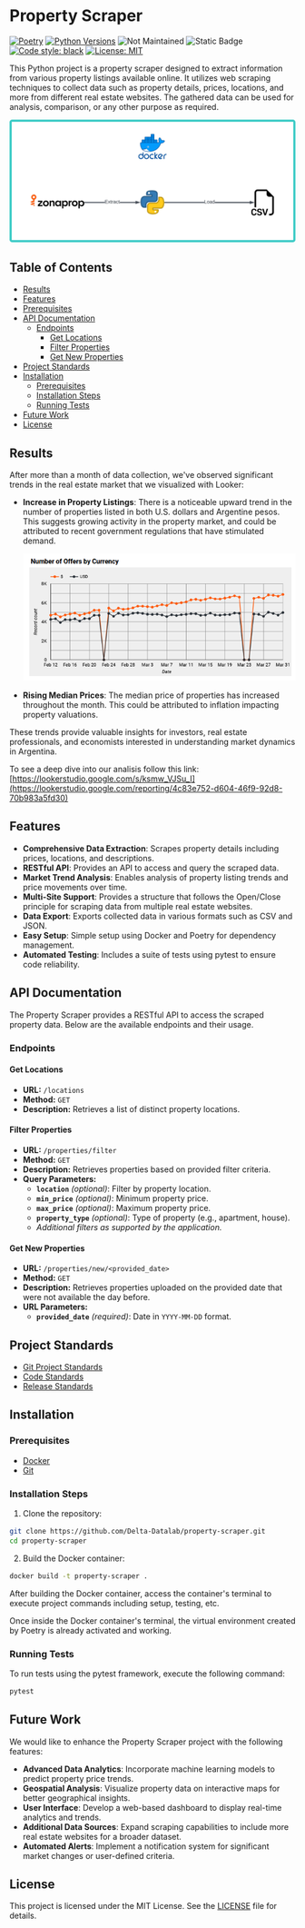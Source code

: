 # Property Scraper

[![Poetry](https://img.shields.io/endpoint?url=https://python-poetry.org/badge/v0.json)](https://python-poetry.org/)
[![Python Versions](https://img.shields.io/badge/python-3.10%20%7C%203.11%20%7C%203.12-blue)](https://www.python.org/)
![Not Maintained](https://img.shields.io/badge/Maintenance%20Level-Not%20Maintained-yellow.svg)
![Static Badge](https://img.shields.io/badge/release-v0.2.0-blue)
[![Code style: black](https://img.shields.io/badge/code%20style-black-000000.svg)](https://github.com/psf/black)
[![License: MIT](https://img.shields.io/badge/License-MIT-red.svg)](https://opensource.org/licenses/MIT)

This Python project is a property scraper designed to extract information from various property listings available online. It utilizes web scraping techniques to collect data such as property details, prices, locations, and more from different real estate websites. The gathered data can be used for analysis, comparison, or any other purpose as required.

<img src="https://github.com/Delta-Datalab/property-scraper/blob/main/images/data_pipeline_flowchart.png">

## Table of Contents

- [Results](#results)
- [Features](#features)
- [Prerequisites](#prerequisites)
- [API Documentation](#api-documentation)
  - [Endpoints](#endpoints)
    - [Get Locations](#get-locations)
    - [Filter Properties](#filter-properties)
    - [Get New Properties](#get-new-properties)
- [Project Standards](#project-standards)
- [Installation](#installation)
  - [Prerequisites](#prerequisites)
  - [Installation Steps](#installation-steps)
  - [Running Tests](#running-tests)
- [Future Work](#future-work)
- [License](#license)

## Results

After more than a month of data collection, we've observed significant trends in the real estate market that we visualized with Looker:

- **Increase in Property Listings**: There is a noticeable upward trend in the number of properties listed in both U.S. dollars and Argentine pesos. This suggests growing activity in the property market, and could be attributed to recent government regulations that have stimulated demand.

  <p align="center">
    <img src="https://github.com/Delta-Datalab/property-scraper/blob/main/images/offers-by-currency.png">

  
- **Rising Median Prices**: The median price of properties has increased throughout the month. This could be attributed to inflation impacting property valuations.

These trends provide valuable insights for investors, real estate professionals, and economists interested in understanding market dynamics in Argentina.

To see a deep dive into our analisis follow this link: [https://lookerstudio.google.com/s/ksmw_VJSu_I](https://lookerstudio.google.com/reporting/4c83e752-d604-46f9-92d8-70b983a5fd30)

## Features

- **Comprehensive Data Extraction**: Scrapes property details including prices, locations, and descriptions.
- **RESTful API**: Provides an API to access and query the scraped data.
- **Market Trend Analysis**: Enables analysis of property listing trends and price movements over time.
- **Multi-Site Support**: Provides a structure that follows the Open/Close principle for scraping data from multiple real estate websites.
- **Data Export**: Exports collected data in various formats such as CSV and JSON.
- **Easy Setup**: Simple setup using Docker and Poetry for dependency management.
- **Automated Testing**: Includes a suite of tests using pytest to ensure code reliability.

## API Documentation

The Property Scraper provides a RESTful API to access the scraped property data. Below are the available endpoints and their usage.

### Endpoints

#### Get Locations

- **URL:** `/locations`
- **Method:** `GET`
- **Description:** Retrieves a list of distinct property locations.

#### Filter Properties

- **URL:** `/properties/filter`
- **Method:** `GET`
- **Description:** Retrieves properties based on provided filter criteria.
- **Query Parameters:**
  - **`location`** *(optional)*: Filter by property location.
  - **`min_price`** *(optional)*: Minimum property price.
  - **`max_price`** *(optional)*: Maximum property price.
  - **`property_type`** *(optional)*: Type of property (e.g., apartment, house).
  - *Additional filters as supported by the application.*

#### Get New Properties

- **URL:** `/properties/new/<provided_date>`
- **Method:** `GET`
- **Description:** Retrieves properties uploaded on the provided date that were not available the day before.
- **URL Parameters:**
  - **`provided_date`** *(required)*: Date in `YYYY-MM-DD` format.
  
## Project Standards

- [Git Project Standards](https://github.com/Delta-Datalab/property-scraper/blob/main/standards/git-standards.md)
- [Code Standards](https://github.com/Delta-Datalab/property-scraper/blob/main/standards/code-standards.md)
- [Release Standards](https://github.com/Delta-Datalab/property-scraper/blob/main/standards/release-standards.md)


## Installation

### Prerequisites

- [Docker](https://www.docker.com/get-started)
- [Git](https://git-scm.com/)

### Installation Steps

1. Clone the repository:

``` bash
git clone https://github.com/Delta-Datalab/property-scraper.git
cd property-scraper
```

2. Build the Docker container:

``` bash
docker build -t property-scraper .
```

After building the Docker container, access the container's terminal to execute project commands including setup, testing, etc.

Once inside the Docker container's terminal, the virtual environment created by Poetry is already activated and working.

### Running Tests
To run tests using the pytest framework, execute the following command:

``` bash
pytest
```

## Future Work

We would like to enhance the Property Scraper project with the following features:

- **Advanced Data Analytics**: Incorporate machine learning models to predict property price trends.
- **Geospatial Analysis**: Visualize property data on interactive maps for better geographical insights.
- **User Interface**: Develop a web-based dashboard to display real-time analytics and trends.
- **Additional Data Sources**: Expand scraping capabilities to include more real estate websites for a broader dataset.
- **Automated Alerts**: Implement a notification system for significant market changes or user-defined criteria.

## License

This project is licensed under the MIT License. See the [LICENSE](LICENSE) file for details.
